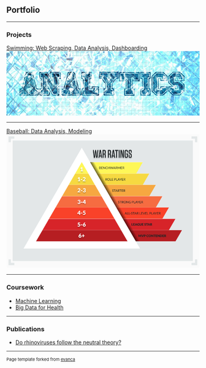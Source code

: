 ## Portfolio

---

### Projects 

[Swimming: Web Scraping, Data Analysis, Dashboarding](https://github.com/B-Kopp/Swim-Dashboard)
<img src="images/swim_analytics.png?raw=true"/>

---
[Baseball: Data Analysis, Modeling](https://github.com/B-Kopp/Baseball)
<img src="images/war_rating.png?raw=true"/>

---

### Coursework

- [Machine Learning](https://github.com/B-Kopp/Machine-Learning)
- [Big Data for Health](https://github.com/B-Kopp/BD4H)

---

### Publications

- [Do rhinoviruses follow the neutral theory?](https://collections.lib.utah.edu/details?id=706408)




---
<p style="font-size:11px">Page template forked from <a href="https://github.com/evanca/quick-portfolio">evanca</a></p>
<!-- Remove above link if you don't want to attibute -->
